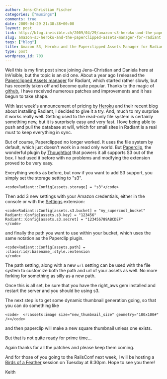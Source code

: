 ```yaml
---
author: Jens-Christian Fischer
categories: ["musings"]
comments: true
date: 2009-04-29 21:38:38+00:00
layout: post
link: http://blog.invisible.ch/2009/04/29/amazon-s3-heroku-and-the-paperclipped-assets-manager-for-radiant/
slug: amazon-s3-heroku-and-the-paperclipped-assets-manager-for-radiant
tags: ["blog"]
title: Amazon S3, Heroku and the Paperclipped Assets Manager for Radiant
type: post
wordpress_id: 703
---
```


Well this is my first post since joining Jens-Christian and Daniela here at InVisible, but the topic is an old one. About a year ago I released the [Paperclipped Assets manager](http://github.com/kbingman/paperclipped/tree/master) for Radiant, which started rather slowly, but has recently taken off and become quite popular. Thanks to the magic of [github](http://github.com), I have received numerous patches and improvements and it has begun to take shape. 

With last week's announcement of pricing by [Heroku](http://heroku.com) and their recent blog about installing Radiant, I decided to give it a try. And, much to my surprise it works really well. Getting used to the read-only file system is certainly something new, but it is surprisely easy and very fast. I love being able to push and pull the database at will, which for small sites in Radiant is a real must to keep everything in sync. 

But of course, Paperclipped no longer worked. It uses the file system by default, which just doesn't work in a read only world. But [Paperclip](http://github.com/thoughtbot/paperclip/tree/master), the wonderful plugin by [Thoughtbot](http://thoughtbot.com/) that powers it all supports S3 out of the box. I had used it before with no problems and modfying the extension proved to be very easy. 

Everything works as before, but now if you want to add S3 support, you simply set the storage setting to "s3". 


    
    <code>Radiant::Config[assets.storage] = "s3"</code>


 
Then add 3 new settings with your Amazon credentials, either in the console or with the [Settings](http://github.com/Squeegy/radiant-settings/tree/master) extension:


    
    <code>Radiant::Config[assets.s3.bucket] = "my_supercool_bucket"
    Radiant::Config[assets.s3.key] = "123456"
    Radiant::Config[assets.s3.secret] = "123456789ABCDEF"
    </code>



and finally the path you want to use within your bucket, which uses the same notation as the Paperclip plugin.


    
    <code>Radiant::Config[assets.path] = :class/:id/:basename_:style.:extension 
    </code>



The path setting, along with a new `url` setting can be used with the file system to customize both the path and url of your assets as well. No more forking for something as silly as a new path. 

Once this is all set, be sure that you have the right_aws gem installed and restart the server and you should be using s3. 

The next step is to get some dynamic thumbnail generation going, so that you can do something like


    
    <code>  <r:assets:image size="new_thumbnail_size" geometry="100x100#" /></code>


  
and then paperclip will make a new square thumbnail unless one exists.

But that is not quite ready for prime time...

Again thanks for all the patches and please keep them coming. 

And for those of you going to the RailsConf next week, I will be hosting a [Birds of a Feather](http://en.oreilly.com/rails2009/public/schedule/detail/9204) session on Tuesday at 8:30pm. Hope to see you there!

Keith

